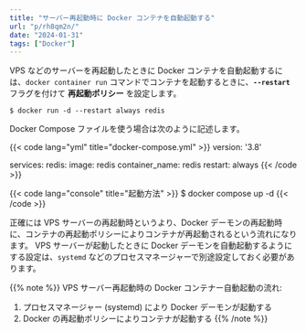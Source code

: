 ```yaml
---
title: "サーバー再起動時に Docker コンテナを自動起動する"
url: "p/rh8qm2n/"
date: "2024-01-31"
tags: ["Docker"]
---
```


VPS などのサーバーを再起動したときに Docker コンテナを自動起動するには、`docker container run` コマンドでコンテナを起動するときに、__`--restart`__ フラグを付けて __再起動ポリシー__ を設定します。

```console
$ docker run -d --restart always redis
```

Docker Compose ファイルを使う場合は次のように記述します。

{{< code lang="yml" title="docker-compose.yml" >}}
version: '3.8'

services:
  redis:
    image: redis
    container_name: redis
    restart: always
{{< /code >}}

{{< code lang="console" title="起動方法" >}}
$ docker compose up -d
{{< /code >}}

正確には VPS サーバーの再起動時というより、Docker デーモンの再起動時に、コンテナの再起動ポリシーによりコンテナが再起動されるという流れになります。
VPS サーバーが起動したときに Docker デーモンを自動起動するようにする設定は、`systemd` などのプロセスマネージャーで別途設定しておく必要があります。

{{% note %}}
VPS サーバー再起動時の Docker コンテナー自動起動の流れ:

1. プロセスマネージャー (systemd) により Docker デーモンが起動する
2. Docker の再起動ポリシーによりコンテナが起動する
{{% /note %}}

